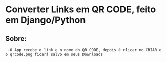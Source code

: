 ﻿# Converter Links em QR CODE, feito em Django/Python
 
 ## Sobre:
 
     -O App recebe o link e o nome do QR CODE, depois é clicar no CRIAR e o qrcode.png ficará salvo em seus Downloads 
